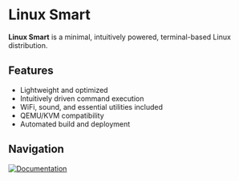 # Linux Smart

**Linux Smart** is a minimal, intuitively powered, terminal-based Linux distribution.

## Features
- Lightweight and optimized
- Intuitively driven command execution
- WiFi, sound, and essential utilities included
- QEMU/KVM compatibility
- Automated build and deployment

## Navigation
[![Documentation](https://github.com/user-attachments/assets/271ae331-48ba-47dc-8139-d78f8cdbd64e)](https://github.com/linux-smart/linux-smart/blob/main/docs/INSTALL.md)
